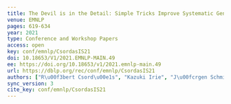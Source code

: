 ```yaml
---
title: The Devil is in the Detail: Simple Tricks Improve Systematic Generalization of Transformers.
venue: EMNLP
pages: 619-634
year: 2021
type: Conference and Workshop Papers
access: open
key: conf/emnlp/CsordasIS21
doi: 10.18653/V1/2021.EMNLP-MAIN.49
ee: https://doi.org/10.18653/v1/2021.emnlp-main.49
url: https://dblp.org/rec/conf/emnlp/CsordasIS21
authors: ["R\u00f3bert Csord\u00e1s", "Kazuki Irie", "J\u00fcrgen Schmidhuber"]
sync_version: 3
cite_key: conf/emnlp/CsordasIS21
---
```

